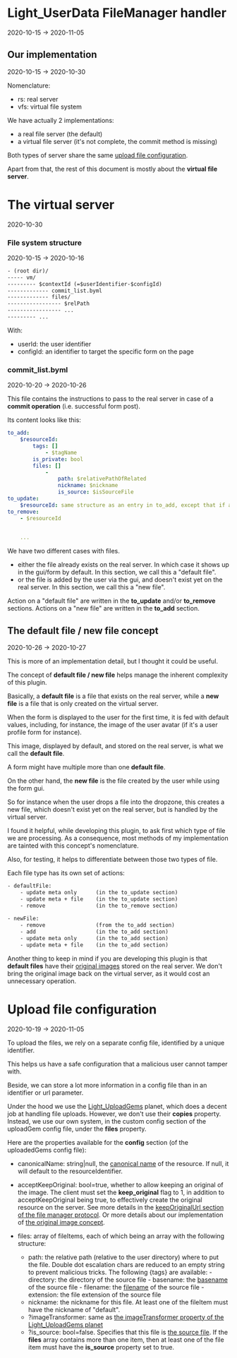 Light_UserData FileManager handler
=========
2020-10-15 -> 2020-11-05







Our implementation
-------------------
2020-10-15 -> 2020-10-30


Nomenclature:

- rs: real server
- vfs: virtual file system



We have actually 2 implementations:

- a real file server (the default)
- a virtual file server (it's not complete, the commit method is missing)


Both types of server share the same [upload file configuration](#upload-file-configuration).

Apart from that, the rest of this document is mostly about the **virtual file server**.




The virtual server
=======
2020-10-30



### File system structure
2020-10-15 -> 2020-10-16


```txt 
- (root dir)/
----- vm/
--------- $contextId (=$userIdentifier-$configId)
------------- commit_list.byml
------------- files/
----------------- $relPath
----------------- ...
--------- ...

```


With:
 
- userId: the user identifier
- configId: an identifier to target the specific form on the page 



### commit_list.byml
2020-10-20 -> 2020-10-26

This file contains the instructions to pass to the real server in case of a **commit operation** (i.e. successful form post).

Its content looks like this:

```yaml
to_add:
    $resourceId: 
        tags: []
            - $tagName
        is_private: bool
        files: []
            -  
                path: $relativePathOfRelated
                nickname: $nickname
                is_source: $isSourceFile
to_update:
    $resourceId: same structure as an entry in to_add, except that if a file was not provided by the user, the paths (file.$index.path) don't point to an existing file.  
to_remove:
    - $resourceId

        
    ...
```
    


We have two different cases with files.

- either the file already exists on the real server. In which case it shows up in the gui/form by default. In this section, we call this a "default file".
- or the file is added by the user via the gui, and doesn't exist yet on the real server. In this section, we call this a "new file".
    
Action on a "default file" are written in the **to_update** and/or **to_remove** sections.
Actions on a "new file" are written in the **to_add** section.



    
The default file / new file concept
-------------
2020-10-26 -> 2020-10-27


This is more of an implementation detail, but I thought it could be useful.

The concept of **default file / new file** helps manage the inherent complexity of this plugin.

Basically, a **default file** is a file that exists on the real server, while a **new file** is a file that is only
created on the virtual server.


When the form is displayed to the user for the first time, it is fed with default values, including, for instance,
the image of the user avatar (if it's a user profile form for instance).

This image, displayed by default, and stored on the real server, is what we call the **default file**.

A form might have multiple more than one **default file**.

On the other hand, the **new file** is the file created by the user while using the form gui.

So for instance when the user drops a file into the dropzone, this creates a new file, which doesn't exist yet on the real server, but is handled
by the virtual server.


I found it helpful, while developing this plugin, to ask first which type of file we are processing.
As a consequence, most methods of my implementation are tainted with this concept's nomenclature.


Also, for testing, it helps to differentiate between those two types of file.

Each file type has its own set of actions:

```txt
- defaultFile:
    - update meta only      (in the to_update section)
    - update meta + file    (in the to_update section)
    - remove                (in the to_remove section)
    
- newFile: 
    - remove                (from the to_add section)
    - add                   (in the to_add section)
    - update meta only      (in the to_add section)    
    - update meta + file    (in the to_add section)    
```



Another thing to keep in mind if you are developing this plugin is that **default files** have their [original images](https://github.com/lingtalfi/Light_UserData/blob/master/doc/pages/conception-notes.md#original-image) stored on the real server.
We don't bring the original image back on the virtual server, as it would cost an unnecessary operation.
















Upload file configuration
========
2020-10-19 -> 2020-11-05


To upload the files, we rely on a separate config file, identified by a unique identifier.

This helps us have a safe configuration that a malicious user cannot tamper with.

Beside, we can store a lot more information in a config file than in an identifier or url parameter.


Under the hood we use the [Light_UploadGems](https://github.com/lingtalfi/Light_UploadGems) planet, which does a decent job at handling file uploads.
However, we don't use their **copies** property. Instead, we use our own system, in the custom config section of the uploadGem config file, under the **files** property.


Here are the properties available for the **config** section (of the uploadedGems config file):

- canonicalName: string|null, the [canonical name](https://github.com/lingtalfi/Light_UserData/blob/master/doc/pages/conception-notes.md#the-canonica-name) of the resource.
    If null, it will default to the resourceIdentifier.
- acceptKeepOriginal: bool=true, whether to allow keeping an original of the image. 
    The client must set the **keep_original** flag to 1, in addition to acceptKeepOriginal being true, to effectively create the original resource on the server.
    See more details in the [keepOriginalUrl section of the file manager protocol](https://github.com/lingtalfi/TheBar/blob/master/discussions/file-manager-protocol.md#keeporiginalurl). 
    Or more details about our implementation of [the original image concept](https://github.com/lingtalfi/Light_UserData/blob/master/doc/pages/conception-notes.md#original-file). 


- files: array of fileItems, each of which being an array with the following structure:
    - path: the relative path (relative to the user directory) where to put the file. 
        Double dot escalation chars are reduced to an empty string to prevent malicious tricks.
        The following {tags} are available:
            - directory: the directory of the source file
            - basename: the [basename](https://github.com/lingtalfi/NotationFan/blob/master/filename-basename.md) of the source file
            - filename: the [filename](https://github.com/lingtalfi/NotationFan/blob/master/filename-basename.md) of the source file
            - extension: the file extension of the source file
    - nickname: the nickname for this file. At least one of the fileItem must have the nickname of "default".    
    - ?imageTransformer: same as [the imageTransformer property of the Light_UploadGems planet](https://github.com/lingtalfi/Light_UploadGems/blob/master/doc/pages/conception-notes.md#copies)
    - ?is_source: bool=false. Specifies that this file is [the source file](https://github.com/lingtalfi/Light_UserData/blob/master/doc/pages/conception-notes.md#the-source-file).
        If the **files** array contains more than one item, then at least one of the file item must have the **is_source** property set to true.















